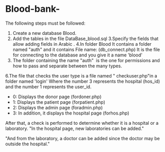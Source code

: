 # Blood-bank- 
The following steps must be followed: 
1. Create a new database Blood.
2. Add the tables in the file DataBase_blood.sql
3.Specify the fields that allow adding fields in Arabic .
4.In folder Blood It contains a folder named "auth" and it contains File name: (db_connect.php)
It is the file for connecting to the database and you give it a name 'blood'
5. The folder containing the name "auth"  is the one for permissions and how to pass and separate between the many types. 

6.The file that checks the user type is a file named " checkuser.php"in a folder named 'login'
Where the number 3 represents the hospital (hos_id) and the number 1 represents the user_id. 

- 0: Displays the donor page (fordoner.php)
- 1: Displays the patient page (forpatient.php)
- 2: Displays the admin page (foradmin.php)
- 3: In addition, it displays the hospital page (forhos.php) 

After that, a check is performed to determine whether it is a hospital or a laboratory.
"In the hospital page, new laboratories can be added." 

"And from the laboratory, a doctor can be added since the doctor may be outside the hospital."
